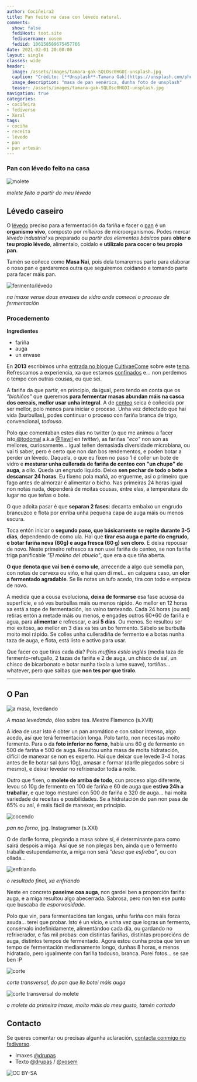 ```yaml
---
author: Cociñeira2
title: Pan feito na casa con lévedo natural.
comments:
  show: false
  fediHost: toot.site
  fediusername: xosem
  fediid: 106158589675457766
date: 2021-02-01 20:00:00
layout: single
classes: wide
header:
  image: /assets/images/tamara-gak-SQLOsc0HGDI-unsplash.jpg
  caption: "Crédito: [**Unsplash**-Tamara Gak](https://unsplash.com/photos/SQLOsc0HGDI)"
  image_description: "masa de pan xenérica, dunha foto de unsplash"
  teaser: /assets/images/tamara-gak-SQLOsc0HGDI-unsplash.jpg
navigation: true
categories:
- cociñeira
- fediverso
- Xeral
tags:
- cociña
- receita
- lévedo
- pan
- pan artesán
---
```


### Pan con lévedo feito na casa

![molete](https://i.imgur.com/ZjPZM4u.png)

_molete feito a partir do meu lévedo_

## Lévedo caseiro

O [lévedo](https://academia.gal/dicionario/-/termo/l%C3%A9vedo) preciso para a fermentación da fariña e facer o [pan](https://gl.wikipedia.org/wiki/Pan) é un **organismo vivo**, composto por *milleiros* de microorganismos. Podes mercar *lévedo industrial* xa preparado ou *partir dos elementos básicos* para **obter o teu propio lévedo**, alimentalo, coidalo e **utilizalo para cocer o teu propio pan**.

Tamén se coñece como **Masa Nai**, pois dela tomaremos parte para elaborar o noso pan e gardaremos outra que seguiremos coidando e tomando parte para facer máis pan.

![fermento/lévedo](https://i.imgur.com/zlG9UrC.jpg "dous botes ao inicio do proceso")

*na imaxe vense dous envases de vidro onde comecei o proceso de fermentación*

### Procedemento

**Ingredientes**

* fariña
* auga
* un envase


En **2013** escribimos unha [entrada no blogue][1] [CultivaeCome][2] sobre este [tema][3]. Refrescamos a experiencia, xa que estamos [confinados][4] e... non perdemos o tempo con outras cousas, eu que sei. 

A fariña da que partir, en principio, da igual, pero tendo en conta que os _"bichiños"_ que queremos **para fermentar masas abundan máis na casca dos cereais, mellor usar unha integral**. A de [centeo][5] seica é coñecida por ser mellor, polo menos para iniciar o proceso. Unha vez detectado que hai vida (burbullas), podes continuar o proceso con fariña branca de trigo, convencional, _todouso_. 

Polo que comentaban estes días no twitter (o que me animou a facer isto,[@todomal][7] a.k.a [@Tawil][6] en _twitter_), as fariñas _"eco"_ non son as mellores, curiosamente... igual teñen demasiada diversidade microbiana, ou vai ti saber, pero é certo que non dan bos rendementos, e poden botar a perder un lévedo. Daquela, o que eu fixen no paso 1 é coller un bote de vidro e **mesturar unha cullerada de fariña de centeo con "un chupo" de auga**, a ollo. Queda un engrudo líquido. Deixa **sen pechar de todo o bote a descansar 24 horas**. Eu fíxeno pola mañá, ao erguerme, así o primeiro que fago antes de almorzar é alimentar o bicho. Nas primeiras 24 horas igual non notas nada, dependerá de moitas cousas, entre elas, a temperatura do lugar no que teñas o bote. 

O que adoita pasar é que **separan 2 fases**: decanta embaixo un engrudo brancuzco e flota por enriba unha pequena capa de auga máis ou menos escura. 

Toca entón iniciar o **segundo paso, que básicamente se repite durante 3-5 días**, dependendo de como ula. Hai que **tirar esa auga e parte do engrudo, e botar fariña nova (60g) e auga fresca (60 g) sen cloro**. E deixa repousar de novo. Neste primeiro refresco xa non usei fariña de centeo, se non fariña triga panificable _"El molino del abuelo"_, que era a que tiña aberta. 

**O que denota que vai ben é como ule**, arrecende a algo que semella pan, con notas de cervexa ou viño, e hai quen di mel... en calquera caso, un **olor a fermentado agradable**. Se lle notas un tufo acedo, tira con todo e empeza de novo. 

A medida que a cousa evoluciona, **deixa de formarse** esa fase acuosa da superficie, e só ves burbullas máis ou menos rápido. Ao mellor en 12 horas xa está a tope de fermentación, iso vaino tanteando. Cada  24 horas (ou así) retiras entón a metade máis ou menos, e engades outros 60+60 de fariña e agua, para **alimentar** e refrescar, e así **5 días**. Ou menos. Se resultou ser moi exitoso, ao mellor en 3 días xa tes un bo fermento. Sábelo se burbulla moito moi rápido. Se colles unha culleradiña de fermento e a botas nunha taza de auga, e flota, está listo e activo para usar. 

Que facer co que tiras cada día? Pois _muffins estilo inglés_ (media taza de fermento-refugallo, 2 tazas de fariña e 2 de auga, un chisco de sal, un chisco de bicarbonato e botar nunha tixola a lume suave), tortiñas... whatever, pero que saibas que **non tes por que tiralo**.

* * *

## O Pan


![a masa, levedando](https://i.imgur.com/D6nXITM.jpg "a masa, levedando. A foto lémbrame a algún cadro pintado por algún mestre _flamenco_")

_A masa levedando_, óleo sobre tea. Mestre Flamenco (s.XVII)

A idea de usar isto é obter un pan aromático e con sabor intenso, algo acedo, así que terá fermentación longa. Polo tanto, non necesitas moito fermento. Para o da **foto inferior no forno**, había uns 60 g de fermento en 500 de fariña e 500 de auga. Resultou unha masa de moita hidratación, difícil de manexar se non es experto. Hai que deixar que levede 3-4 horas antes de lle botar sal (uns 10g), amasar e formar (darlle plegados sobre si mesmo), e deixar levedar no refrixerador toda a noite. 

Outro que fixen, o **molete de arriba de todo**, cun proceso algo diferente, levou só 10g de fermento en 100 de fariña e 60 de auga que **estivo 24h a traballar**, e que logo mesturei con 500 de fariña e 320 de auga... hai moita variedade de receitas e posibilidades. Se a hidratación do pan non pasa de 65% ou así, é máis fácil de manexar, en principio.


![cocendo](https://i.imgur.com/FIq6Qlx.jpg "cocendo no forno, ver as pedras abaixo")

*pan no forno*, jpg. Instagramer (s.XXI)


O de darlle forma, plegando a masa sobre sí, é determinante para como sairá despois a miga. Así que se non plegas ben, ainda que o fermento traballe estupendamente, a miga non será _"desa que esfreba"_, ou con ollada...


![enfriando](https://i.imgur.com/Zs4ew2D.jpg "ao sacalo do forno, mentras enfría")

*o resultado final, xa enfriando*


Neste en concreto **paseime coa auga**, non gardei ben a proporción fariña: auga, e a miga resultou algo abecerrada. Sabrosa, pero non ten ese punto que buscaba de _esponxosidade_. 

Polo que vin, para fermentacións tan longas, unha fariña con máis forza axuda... terei que probar. Isto é un vicio, e unha vez que logras un fermento, consérvalo indefinidamente, alimentándoo cada día, ou gardando no refrixerador, e fas mil probas: con distintas fariñas, distintas proporcións de auga, distintos tempos de fermentado. Agora estou cunha proba que ten un tempo de fermentación medianamente longo, dunhas 8 horas, e menos hidratado, pero igualmente con fariña todouso, branca. Porei fotos... se sae ben :P


![corte](https://i.imgur.com/7RuL2R1.jpg "corte transversal")

*corte transversal, do pan que lle botei máis auga*


![corte transversal do molete](https://i.imgur.com/fmG8FOL.png "corte do molete de arriba de todo")

_o molete da primeira imaxe, moito máis do meu gusto, tamén cortado_


## Contacto

Se queres comentar ou precisas algunha aclaración, [contacta conmigo no fediverso][8].


* Imaxes [@drupas][8]
* Texto [@drupas][8] / [@xosem](https://toot.site/@xosem)

![CC BY-SA](https://upload.wikimedia.org/wikipedia/commons/thumb/d/d0/CC-BY-SA_icon.svg/88px-CC-BY-SA_icon.svg.png)

[1]: https://cultivaecome.blogspot.com/2013/06/pan-caseiro-de-masa-madre.html
[2]: https://cultivaecome.blogspot.com
[3]: https://cultivaecome.blogspot.com/search/label/pan
[4]: https://www.nosdiario.gal/tags/coronavirus
[5]: https://gl.wikipedia.org/wiki/Centeo
[6]: https://twitter.com/Tawil
[7]: https://todon.nl/@todomal
[8]: https://red.confederac.io/@drupas
